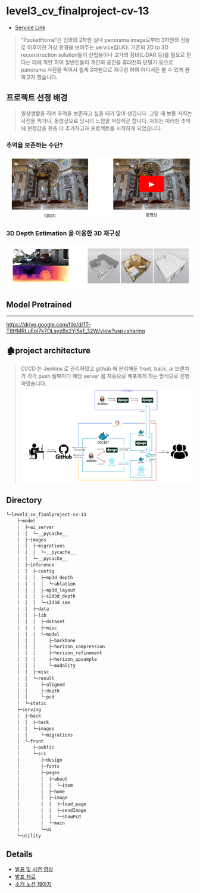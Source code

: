 # level3_cv_finalproject-cv-13

* [Service Link](http://34.64.255.206:3000/)
> “PocketHome”은 임의의 2차원 실내 panorama image로부터 3차원의 점들로 이루어진 가상 환경을 보여주는 service입니다. 기존의 2D to 3D reconstruction solution들이 산업용이나 고가의 장비(LiDAR 등)를 필요로 한다는 데에 착안 하여 일반인들이 개인의 공간을 휴대전화 단말기 등으로 panorama 사진을 찍어서 쉽게 3차원으로 재구성 하여 어디서든 볼 수 있게 끔 하고자 했습니다.

## 프로젝트 선정 배경

> 일상생활을 하며 추억을 보존하고 싶을 때가 많이 생깁니다. 그럴 때 보통 저희는 사진을 찍거나, 동영상으로 당시의 느낌을 저장하곤 합니다. 저희는 이러한 추억에 현장감을 한층 더 추가하고자 프로젝트를 시작하게 되었습니다.
> 

### 추억을 보존하는 수단?

![Untitled](./readme_img/image1.png)

### 3D Depth Estimation 을 이용한 3D 재구성
![Untitled](./readme_img/image2.png)

## Model Pretrained
---
https://drive.google.com/file/d/1T-T8HMRLuEol7k7DLsyzBx2YI5xf_32W/view?usp=sharing

## 🏚project architecture

> CI/CD 는 Jenkins 로 관리하였고 github 에 분리해둔 front, back, ai 브랜치가 각각 push 될때마다 해당 server 를 자동으로 배포하게 하는 방식으로 진행하였습니다.
![Untitled](./readme_img/image3.png)

## Directory
```bash
└─level3_cv_finalproject-cv-13
    ├─model
    │  ├─ai_server
    │  │  └─__pycache__
    │  ├─images
    │  │  ├─migrations
    │  │  │  └─__pycache__
    │  │  └─__pycache__
    │  ├─inference
    │  │  ├─config
    │  │  │  ├─mp3d_depth
    │  │  │  │  └─ablation
    │  │  │  ├─mp3d_layout
    │  │  │  ├─s2d3d_depth
    │  │  │  └─s2d3d_sem
    │  │  ├─data
    │  │  ├─lib
    │  │  │  ├─dataset
    │  │  │  ├─misc
    │  │  │  └─model
    │  │  │     ├─backbone
    │  │  │     ├─horizon_compression
    │  │  │     ├─horizon_refinement
    │  │  │     ├─horizon_upsample
    │  │  │     └─modality
    │  │  ├─misc
    │  │  └─result
    │  │     ├─aligned
    │  │     ├─depth
    │  │     └─pcd
    │  └─static
    ├─serving
    │  ├─back
    │  │  ├─back
    │  │  └─images
    │  │     └─migrations
    │  └─front
    │     ├─public
    │     └─src
    │        ├─design
    │        ├─fonts
    │        ├─pages
    │        │  ├─about
    │        │  │  └─item
    │        │  ├─home
    │        │  ├─image
    │        │  │  ├─load_page
    │        │  │  ├─sendImage
    │        │  │  └─showPcd
    │        │  └─main
    │        └─ui
    └─utility
```

## Details
* [발표 및 시연 영상](https://www.youtube.com/watch?v=XD1V6d-P9dM)
* [발표 자료](https://docs.google.com/presentation/d/1LUaPBpjW0iGzKU77wDcu4v_4XDct4kmV/edit?usp=drive_link&ouid=114338739283262435870&rtpof=true&sd=true)
* [소개 노션 페이지](https://www.notion.so/boostcampait/CV-13-PocketHome-b95d90c88b95444c96a10b8ac3f8edc0)
